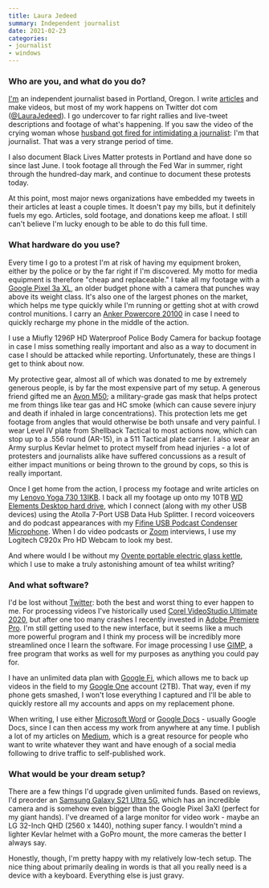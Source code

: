 ```yaml
---
title: Laura Jedeed
summary: Independent journalist
date: 2021-02-23
categories:
- journalist
- windows
---
```


### Who are you, and what do you do?

[I'm](https://www.laurajedeed.com/ "Laura's website.") an independent journalist based in Portland, Oregon. I write [articles](https://laurajedeed.com/portfolio/ "Laura's writing portfolio.") and make videos, but most of my work happens on Twitter dot com ([@LauraJedeed](https://twitter.com/laurajedeed "Laura's Twitter account.")). I go undercover to far right rallies and live-tweet descriptions and footage of what's happening. If you saw the video of the crying woman whose [husband got fired for intimidating a journalist](https://www.newsweek.com/washington-councilwoman-video-crying-husband-fired-intimidating-journalist-million-maga-march-1549990 "A Newsweek article about Laura being intimidated by a councilwoman's husband."): I'm that journalist. That was a very strange period of time.

I also document Black Lives Matter protests in Portland and have done so since last June. I took footage all through the Fed War in summer, right through the hundred-day mark, and continue to document these protests today.

At this point, most major news organizations have embedded my tweets in their articles at least a couple times. It doesn't pay my bills, but it definitely fuels my ego. Articles, sold footage, and donations keep me afloat. I still can't believe I'm lucky enough to be able to do this full time.

### What hardware do you use?

Every time I go to a protest I'm at risk of having my equipment broken, either by the police or by the far right if I'm discovered. My motto for media equipment is therefore "cheap and replaceable." I take all my footage with a [Google Pixel 3a XL][pixel-3a-xl], an older budget phone with a camera that punches way above its weight class. It's also one of the largest phones on the market, which helps me type quickly while I'm running or getting shot at with crowd control munitions. I carry an [Anker Powercore 20100][powercore-20100] in case I need to quickly recharge my phone in the middle of the action.

I use a Miufly 1296P HD Waterproof Police Body Camera for backup footage in case I miss something really important and also as a way to document in case I should be attacked while reporting. Unfortunately, these are things I get to think about now.

My protective gear, almost all of which was donated to me by extremely generous people, is by far the most expensive part of my setup. A generous friend gifted me an [Avon M50][m50]; a military-grade gas mask that helps protect me from things like tear gas and HC smoke (which can cause severe injury and death if inhaled in large concentrations). This protection lets me get footage from angles that would otherwise be both unsafe and very painful. I wear Level IV plate from Shellback Tactical to most actions now, which can stop up to a .556 round (AR-15), in a 511 Tactical plate carrier. I also wear an Army surplus Kevlar helmet to protect myself from head injuries - a lot of protesters and journalists alike have suffered concussions as a result of either impact munitions or being thrown to the ground by cops, so this is really important.

Once I get home from the action, I process my footage and write articles on my [Lenovo Yoga 730 13IKB][thinkpad-yoga-730]. I back all my footage up onto my 10TB [WD Elements Desktop hard drive][wd-elements-desktop], which I connect (along with my other USB devices) using the Atolla 7-Port USB Data Hub Splitter. I record voiceovers and do podcast appearances with my [Fifine USB Podcast Condenser Microphone][k669]. When I do video podcasts or [Zoom][zoom.2] interviews, I use my Logitech C920x Pro HD Webcam to look my best.

And where would I be without my [Ovente portable electric glass kettle][kg83], which I use to make a truly astonishing amount of tea whilst writing?

### And what software?

I'd be lost without [Twitter][]: both the best and worst thing to ever happen to me. For processing videos I've historically used [Corel VideoStudio Ultimate 2020][videostudio-ultimate], but after one too many crashes I recently invested in [Adobe Premiere Pro][premiere-pro]. I'm still getting used to the new interface, but it seems like a much more powerful program and I think my process will be incredibly more streamlined once I learn the software. For image processing I use [GIMP][], a free program that works as well for my purposes as anything you could pay for.

I have an unlimited data plan with [Google Fi][google-fi], which allows me to back up videos in the field to my [Google One][google-one] account (2TB). That way, even if my phone gets smashed, I won't lose everything I captured and I'll be able to quickly restore all my accounts and apps on my replacement phone.

When writing, I use either [Microsoft Word][word] or [Google Docs][google-docs] - usually Google Docs, since I can then access my work from anywhere at any time. I publish a lot of my articles on [Medium][], which is a great resource for people who want to write whatever they want and have enough of a social media following to drive traffic to self-published work.

### What would be your dream setup?

There are a few things I'd upgrade given unlimited funds. Based on reviews, I'd preorder an [Samsung Galaxy S21 Ultra 5G][galaxy-s21-ultra-5g], which has an incredible camera and is somehow even bigger than the Google Pixel 3aXl (perfect for my giant hands). I've dreamed of a large monitor for video work - maybe an LG 32-Inch QHD (2560 x 1440), nothing super fancy. I wouldn't mind a lighter Kevlar helmet with a GoPro mount, the more cameras the better I always say.

Honestly, though, I'm pretty happy with my relatively low-tech setup. The nice thing about primarily dealing in words is that all you really need is a device with a keyboard. Everything else is just gravy.

[galaxy-s21-ultra-5g]: http://web.archive.org/web/20230419003149/https://www.samsung.com/us/smartphones/galaxy-s/ "A 6.8 inch Android smartphone."
[gimp]: https://www.gimp.org/ "An open-source image editor."
[google-docs]: https://en.wikipedia.org/wiki/Google_Docs "A web-based office suite."
[google-fi]: https://en.wikipedia.org/wiki/Google_Fi "A cellular/wifi networking service."
[google-one]: https://one.google.com/about "Google's cloud storage for users."
[k669]: https://fifinemicrophone.com/products/fifine-technology-usb-microphone-669 "A USB microphone."
[kg83]: https://ovente.com/ovente-glass-electric-kettle-bpa-free-1-5-l-kg83 "An electric kettle."
[m50]: https://www.avon-protection.com/products/m50/5223 "A gas mask."
[medium]: https://medium.com/ "A writing/blogging service."
[pixel-3a-xl]: https://en.wikipedia.org/wiki/Pixel_3a "A 6 inch Android smartphone."
[powercore-20100]: http://web.archive.org/web/20210306115847/https://www.anker.com/products/variant/PowerCore-20100/A1271012 "A portable battery/charger."
[premiere-pro]: https://en.wikipedia.org/wiki/Adobe_Premiere_Pro "A video editing suite."
[thinkpad-yoga-730]: https://www.lenovo.com/us/en/p/88YG7000965 "A 15.6 inch 2-in-1 PC laptop."
[twitter]: http://web.archive.org/web/20230525035323/https://twitter.com/ "An online micro-blogging platform."
[videostudio-ultimate]: https://www.videostudiopro.com/en/products/videostudio/ultimate/ "Video editing software."
[wd-elements-desktop]: https://www.westerndigital.com/products/external-drives/wd-elements-desktop-usb-3-0-hdd "An external hard drive."
[word]: https://www.microsoft.com/en-us/microsoft-365/word "A document editor."
[zoom.2]: https://zoom.us "Video conferencing software."
